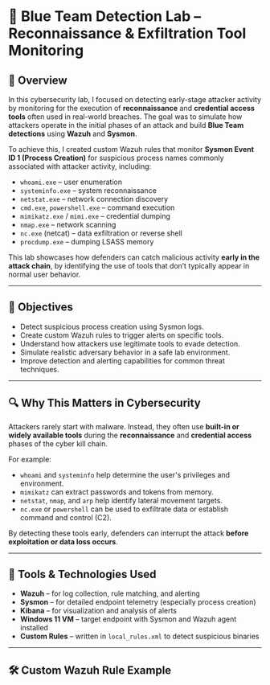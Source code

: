 # 🧪 Blue Team Detection Lab – Reconnaissance & Exfiltration Tool Monitoring

## 📖 Overview

In this cybersecurity lab, I focused on detecting early-stage attacker activity by monitoring for the execution of **reconnaissance** and **credential access tools** often used in real-world breaches. The goal was to simulate how attackers operate in the initial phases of an attack and build **Blue Team detections** using **Wazuh** and **Sysmon**.

To achieve this, I created custom Wazuh rules that monitor **Sysmon Event ID 1 (Process Creation)** for suspicious process names commonly associated with attacker activity, including:

- `whoami.exe` – user enumeration  
- `systeminfo.exe` – system reconnaissance  
- `netstat.exe` – network connection discovery  
- `cmd.exe`, `powershell.exe` – command execution  
- `mimikatz.exe` / `mimi.exe` – credential dumping  
- `nmap.exe` – network scanning  
- `nc.exe` (netcat) – data exfiltration or reverse shell  
- `procdump.exe` – dumping LSASS memory

This lab showcases how defenders can catch malicious activity **early in the attack chain**, by identifying the use of tools that don’t typically appear in normal user behavior.

---

## 🎯 Objectives

- Detect suspicious process creation using Sysmon logs.
- Create custom Wazuh rules to trigger alerts on specific tools.
- Understand how attackers use legitimate tools to evade detection.
- Simulate realistic adversary behavior in a safe lab environment.
- Improve detection and alerting capabilities for common threat techniques.

---

## 🔍 Why This Matters in Cybersecurity

Attackers rarely start with malware. Instead, they often use **built-in or widely available tools** during the **reconnaissance** and **credential access** phases of the cyber kill chain.

For example:
- `whoami` and `systeminfo` help determine the user's privileges and environment.
- `mimikatz` can extract passwords and tokens from memory.
- `netstat`, `nmap`, and `arp` help identify lateral movement targets.
- `nc.exe` or `powershell` can be used to exfiltrate data or establish command and control (C2).

By detecting these tools early, defenders can interrupt the attack **before exploitation or data loss occurs**.

---

## 🧰 Tools & Technologies Used

- **Wazuh** – for log collection, rule matching, and alerting
- **Sysmon** – for detailed endpoint telemetry (especially process creation)
- **Kibana** – for visualization and analysis of alerts
- **Windows 11 VM** – target endpoint with Sysmon and Wazuh agent installed
- **Custom Rules** – written in `local_rules.xml` to detect suspicious binaries

---

## 🛠 Custom Wazuh Rule Example



